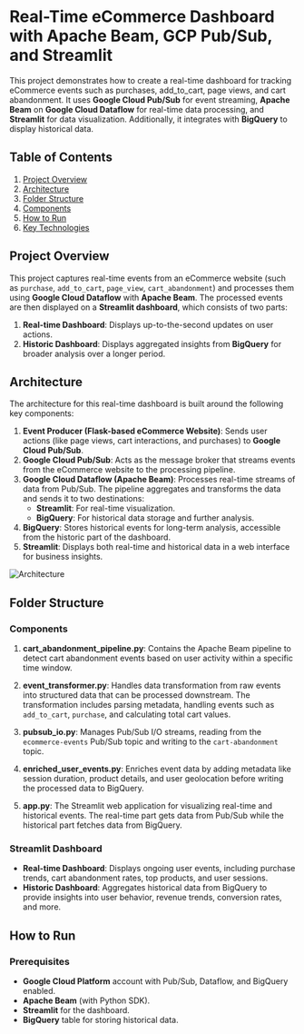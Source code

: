# Real-Time eCommerce Dashboard with Apache Beam, GCP Pub/Sub, and Streamlit

This project demonstrates how to create a real-time dashboard for tracking eCommerce events such as purchases, add_to_cart, page views, and cart abandonment. It uses **Google Cloud Pub/Sub** for event streaming, **Apache Beam** on **Google Cloud Dataflow** for real-time data processing, and **Streamlit** for data visualization. Additionally, it integrates with **BigQuery** to display historical data.

## Table of Contents
1. [Project Overview](#project-overview)
2. [Architecture](#architecture)
3. [Folder Structure](#folder-structure)
4. [Components](#components)
5. [How to Run](#how-to-run)
6. [Key Technologies](#key-technologies)

## Project Overview

This project captures real-time events from an eCommerce website (such as `purchase`, `add_to_cart`, `page_view`, `cart_abandonment`) and processes them using **Google Cloud Dataflow** with **Apache Beam**. The processed events are then displayed on a **Streamlit dashboard**, which consists of two parts:
1. **Real-time Dashboard**: Displays up-to-the-second updates on user actions.
2. **Historic Dashboard**: Displays aggregated insights from **BigQuery** for broader analysis over a longer period.

## Architecture

The architecture for this real-time dashboard is built around the following key components:

1. **Event Producer (Flask-based eCommerce Website)**: Sends user actions (like page views, cart interactions, and purchases) to **Google Cloud Pub/Sub**.
2. **Google Cloud Pub/Sub**: Acts as the message broker that streams events from the eCommerce website to the processing pipeline.
3. **Google Cloud Dataflow (Apache Beam)**: Processes real-time streams of data from Pub/Sub. The pipeline aggregates and transforms the data and sends it to two destinations:
   - **Streamlit**: For real-time visualization.
   - **BigQuery**: For historical data storage and further analysis.
4. **BigQuery**: Stores historical events for long-term analysis, accessible from the historic part of the dashboard.
5. **Streamlit**: Displays both real-time and historical data in a web interface for business insights.

![Architecture](architecture_diagram.png)  <!-- You can replace this with a real image if available -->

## Folder Structure


### Components

1. **cart_abandonment_pipeline.py**: Contains the Apache Beam pipeline to detect cart abandonment events based on user activity within a specific time window.
   
2. **event_transformer.py**: Handles data transformation from raw events into structured data that can be processed downstream. The transformation includes parsing metadata, handling events such as `add_to_cart`, `purchase`, and calculating total cart values.

3. **pubsub_io.py**: Manages Pub/Sub I/O streams, reading from the `ecommerce-events` Pub/Sub topic and writing to the `cart-abandonment` topic.

4. **enriched_user_events.py**: Enriches event data by adding metadata like session duration, product details, and user geolocation before writing the processed data to BigQuery.

5. **app.py**: The Streamlit web application for visualizing real-time and historical events. The real-time part gets data from Pub/Sub while the historical part fetches data from BigQuery.

### Streamlit Dashboard
- **Real-time Dashboard**: Displays ongoing user events, including purchase trends, cart abandonment rates, top products, and user sessions.
- **Historic Dashboard**: Aggregates historical data from BigQuery to provide insights into user behavior, revenue trends, conversion rates, and more.

## How to Run

### Prerequisites
- **Google Cloud Platform** account with Pub/Sub, Dataflow, and BigQuery enabled.
- **Apache Beam** (with Python SDK).
- **Streamlit** for the dashboard.
- **BigQuery** table for storing historical data.


